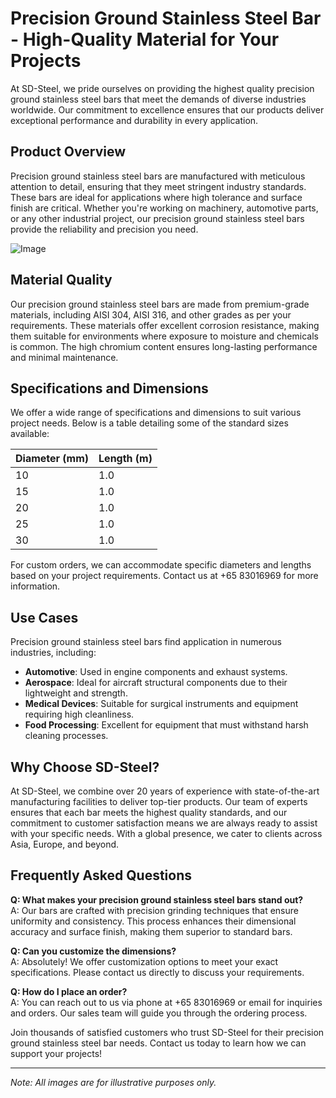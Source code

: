 # Precision Ground Stainless Steel Bar - High-Quality Material for Your Projects

At SD-Steel, we pride ourselves on providing the highest quality precision ground stainless steel bars that meet the demands of diverse industries worldwide. Our commitment to excellence ensures that our products deliver exceptional performance and durability in every application.

## Product Overview

Precision ground stainless steel bars are manufactured with meticulous attention to detail, ensuring that they meet stringent industry standards. These bars are ideal for applications where high tolerance and surface finish are critical. Whether you're working on machinery, automotive parts, or any other industrial project, our precision ground stainless steel bars provide the reliability and precision you need.

![Image](https://github.com/user-attachments/assets/2567258e-e124-4816-932d-1809bd27ef0b)

## Material Quality

Our precision ground stainless steel bars are made from premium-grade materials, including AISI 304, AISI 316, and other grades as per your requirements. These materials offer excellent corrosion resistance, making them suitable for environments where exposure to moisture and chemicals is common. The high chromium content ensures long-lasting performance and minimal maintenance.

## Specifications and Dimensions

We offer a wide range of specifications and dimensions to suit various project needs. Below is a table detailing some of the standard sizes available:

| Diameter (mm) | Length (m)   |
|---------------|--------------|
| 10            | 1.0          |
| 15            | 1.0          |
| 20            | 1.0          |
| 25            | 1.0          |
| 30            | 1.0          |

For custom orders, we can accommodate specific diameters and lengths based on your project requirements. Contact us at +65 83016969 for more information.

## Use Cases

Precision ground stainless steel bars find application in numerous industries, including:

- **Automotive**: Used in engine components and exhaust systems.
- **Aerospace**: Ideal for aircraft structural components due to their lightweight and strength.
- **Medical Devices**: Suitable for surgical instruments and equipment requiring high cleanliness.
- **Food Processing**: Excellent for equipment that must withstand harsh cleaning processes.

## Why Choose SD-Steel?

At SD-Steel, we combine over 20 years of experience with state-of-the-art manufacturing facilities to deliver top-tier products. Our team of experts ensures that each bar meets the highest quality standards, and our commitment to customer satisfaction means we are always ready to assist with your specific needs. With a global presence, we cater to clients across Asia, Europe, and beyond.

## Frequently Asked Questions

**Q: What makes your precision ground stainless steel bars stand out?**  
A: Our bars are crafted with precision grinding techniques that ensure uniformity and consistency. This process enhances their dimensional accuracy and surface finish, making them superior to standard bars.

**Q: Can you customize the dimensions?**  
A: Absolutely! We offer customization options to meet your exact specifications. Please contact us directly to discuss your requirements.

**Q: How do I place an order?**  
A: You can reach out to us via phone at +65 83016969 or email for inquiries and orders. Our sales team will guide you through the ordering process.

Join thousands of satisfied customers who trust SD-Steel for their precision ground stainless steel bar needs. Contact us today to learn how we can support your projects!

---

*Note: All images are for illustrative purposes only.*